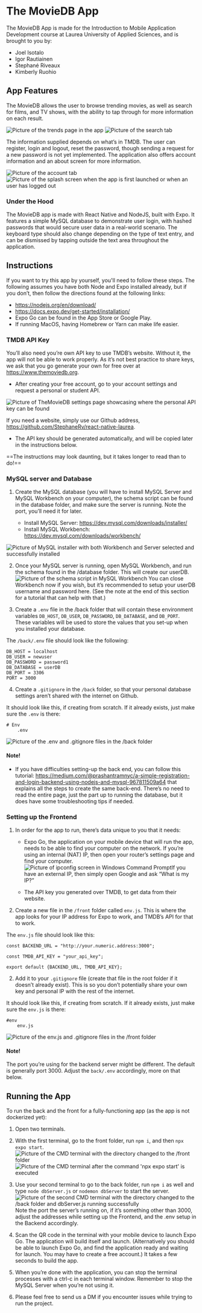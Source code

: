 # The MovieDB App
The MovieDB App is made for the Introduction to Mobile Application Development course at Laurea University of Applied Sciences, and is brought to you by:

- Joel Isotalo
- Igor Rautiainen
- Stephané Riveaux
- Kimberly Ruohio

## App Features
The MovieDB allows the user to browse trending movies, as well as search for films, and TV shows, with the ability to tap through for more information on each result.

![Picture of the trends page in the app](https://i.imgur.com/4icb0cb.png)
![Picture of the search tab](https://i.imgur.com/xu6GvFi.png)


The information supplied depends on what’s in TMDB. The user can register, login and logout, reset the password, though sending a request for a new password is not yet implemented. The application also offers account information and an about screen for more information. 

![Picture of the account tab](https://i.imgur.com/zJEDZd7.png)
![Picture of the splash screen when the app is first launched or when an user has logged out](https://i.imgur.com/NVYAAL5.png)

### Under the Hood
The MovieDB app is made with React Native and NodeJS, built with Expo. It features a simple MySQL database to demonstrate user login, with hashed passwords that would secure user data in a real-world scenario. The keyboard type should also change depending on the type of text entry, and can be dismissed by tapping outside the text area throughout the application.

## Instructions
If you want to try this app by yourself, you'll need to follow these steps. The following assumes you have both Node and Expo installed already, but if you don’t, then follow the directions found at the following links:

 - <https://nodejs.org/en/download/>
 - <https://docs.expo.dev/get-started/installation/>
 - Expo Go can be found in the App Store or Google Play.
 - If running MacOS, having Homebrew or Yarn can make life easier.

### TMDB API Key
You’ll also need you’re own API key to use TMDB’s website. Without it, the app will not be able to work properly. As it’s not best practice to share keys, we ask that you go generate your own for free over at <https://www.themoviedb.org>. 

- After creating your free account, go to your account settings and request a personal or student API. 

![Picture of TheMovieDB settings page showcasing where the personal API key can be found](https://i.imgur.com/DuQ2jw7.png)

If you need a website, simply use our Github address, <https://github.com/StephaneRv/react-native-laurea>. 

- The API key should be generated automatically, and will be copied later in the instructions below.

==The instructions may look daunting, but it takes longer to read than to do!==

### MySQL server and Database
1. Create the MySQL database (you will have to install MySQL Server and MySQL Workbench on your computer), the schema script can be found in the database folder, and make sure the server is running. Note the port, you’ll need it for later.

	- Install MySQL Server: <https://dev.mysql.com/downloads/installer/>
	- Install MySQL Workbench: <https://dev.mysql.com/downloads/workbench/>

![Picture of MySQL installer with both Workbench and Server selected and successfully installed](https://i.imgur.com/m0txZtZ.png)

2. Once your MySQL server is running, open MySQL Workbench, and run the schema found in the /database folder. This will create our userDB. ![Picture of the schema script in MySQL Workbench](https://i.imgur.com/49t1hXZ.png) You can close Workbench now if you wish, but it’s recommended to setup your userDB username and password here. (See the note at the end of this section for a tutorial that can help with that.)

3. Create a `.env` file in the /back folder that will contain these environment variables `DB_HOST`, `DB_USER`, `DB_PASSWORD`, `DB_DATABASE`, and `DB_PORT`. These variables will be used to store the values that you set-up when you installed your database.

The `/back/.env` file should look like the following: 
	
```
DB_HOST = localhost
DB_USER = newuser
DB_PASSWORD = password1
DB_DATABASE = userDB
DB_PORT = 3306
PORT = 3000
```

4. Create a `.gitignore` in the `/back` folder, so that your personal database settings aren’t shared with the internet on Github. 

It should look like this, if creating from scratch. If it already exists, just make sure the `.env` is there:
	
```
# Env
	.env
```

![Picture of the .env and .gitignore files in the /back folder](https://i.imgur.com/TmVf1cS.png)


#### Note! 
- If you have difficulties setting-up the back end, you can follow this tutorial: <https://medium.com/@prashantramnyc/a-simple-registration-and-login-backend-using-nodejs-and-mysql-967811509a64> that explains all the steps to create the same back-end. There’s no need to read the entire page, just the part up to running the database, but it does have some troubleshooting tips if needed.

### Setting up the Frontend
1. In order for the app to run, there’s data unique to you that it needs:

	- Expo Go, the application on your mobile device that will run the app, needs to be able to find your computer on the network. If you’re using an internal (NAT) IP, then open your router’s settings page and find your computer. ![Picture of ipconfig screen in Windows Command Prompt](https://i.imgur.com/hvdPGbx.png)If you have an external IP, then simply open Google and ask “What is my IP?”

	- The API key you generated over TMDB, to get data from their website.

2. Create a new file in the `/front` folder called `env.js`. This is where the app looks for your IP address for Expo to work, and TMDB’s API for that to work.

The `env.js` file should look like this:

```
const BACKEND_URL = "http://your.numeric.address:3000";

const TMDB_API_KEY = "your_api_key";

export default {BACKEND_URL, TMDB_API_KEY};
```

2. Add it to your `.gitignore` file (create that file in the root folder if it doesn’t already exist). This is so you don’t potentially share your own key and personal IP with the rest of the internet.

It should look like this, if creating from scratch. If it already exists, just make sure the `env.js` is there:
	
```
#env
	env.js
```

![Picture of the env.js and .gitignore files in the /front folder](https://i.imgur.com/elI8gi4.png)

#### Note!
The port you’re using for the backend server might be different. The default is generally port 3000. Adjust the `back/.env` accordingly, more on that below.

## Running the App
To run the back and the front for a fully-functioning app (as the app is not dockerized yet):

1. Open two terminals.

2. With the first terminal, go to the front folder, run `npm i`, and then `npx expo start`. ![Picture of the CMD terminal with the directory changed to the /front folder](https://i.imgur.com/2NaREOn.png) ![Picture of the CMD terminal after the command 'npx expo start' is executed](https://i.imgur.com/SaLtAF7.png) 


3. Use your second terminal to go to the back folder, run `npm i` as well and type `node dbServer.js`  or `nodemon dbServer` to start the server. ![Picture of the second CMD terminal with the directory changed to the /back folder and dbServer.js running successfully](https://i.imgur.com/p795q35.png) Note the port the server’s running on, if it’s something other than 3000, adjust the addresses while setting up the Frontend, and the .env setup in the Backend accordingly. 

4. Scan the QR code in the terminal with your mobile device to launch Expo Go. The application will build itself and launch. (Alternatively you should be able to launch Expo Go, and find the application ready and waiting for launch. You may have to create a free account.) It takes a few seconds to build the app.

5. When you’re done with the application, you can stop the terminal processes with a ctrl-c in each terminal window. Remember to stop the MySQL Server when you’re not using it.

5. Please feel free to send us a DM if you encounter issues while trying to run the project.
